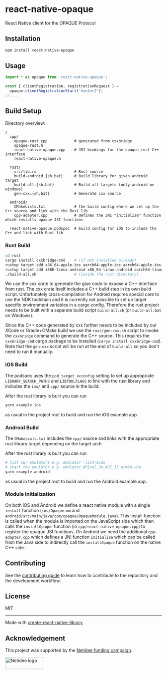 # react-native-opaque

React Native client for the OPAQUE Protocol

## Installation

```sh
npm install react-native-opaque
```

## Usage

```js
import * as opaque from 'react-native-opaque';

const { clientRegistration, registrationRequest } =
  opaque.clientRegistrationStart('hunter2');
// ...
```

## Build Setup

Directory overview:

```
/
  cpp/
    opaque-rust.cpp            # generated from cxxbridge
    opaque-rust.h
    react-native-opaque.cpp    # JSI bindings for the opaque_rust C++ interface
    react-native-opaque.h

  rust/
    src/lib.rs                 # Rust source
    build-android.{sh,bat}     # Build library for given android target
    build-all.{sh,bat}         # Build all targets (only android on windows)
    gen-cxx.{sh,bat}           # Generate cxx source

  android/
    CMakeLists.txt             # the build config where we set up the C++ source and link with the Rust lib
    cpp-adapter.cpp            # defines the JNI "initialize" function which installs opaque JSI functions

  react-native-opaque.podspec  # build config for iOS to include the C++ and link with Rust lib
```

### Rust Build

```bash
cd rust
cargo install cxxbridge-cmd    # (if not installed already)
rustup target add x86_64-apple-ios aarch64-apple-ios aarch64-apple-ios-sim # (if on macOS and not installed already)
rustup target add i686-linux-android x86_64-linux-android aarch64-linux-android arm-linux-androideabi # (if not installed already)
./build-all.sh                 # (inside the rust directory)
```

We use the cxx crate to generate the glue code to expose a C++ interface from rust.
The cxx crate itself includes a C++ build step in its own build script.
Unfortunately cross-compilation for Android requires special care to use the NDK toolchain and it is currently not possible to set up target specific environment variables in a cargo config.
Therefore the rust project needs to be built with a separate build script `build-all.sh` (or `build-all.bat` on Windows).

Since the C++ code generated by cxx further needs to be included by our XCode or Gradle+CMake build we use the `rust/gen-cxx.sh` script to invoke the `cxxbridge` command to generate the C++ source.
This requires the `cxxbridge-cmd` cargo package to be installed (`cargo install cxxbridge-cmd`).
Note that the `gen-cxx` script will be run at the end of `build-all` so you don't need to run it manually.

### iOS Build

The podspec uses the `pod_target_xcconfig` setting to set up appropriate `LIBRARY_SEARCH_PATHS` and `LIBTOOLFLAGS` to link with the rust library and includes the `ios/` and `cpp/` source in the build.

After the rust library is built you can run

```bash
yarn example ios
```

as usual in the project root to build and run the iOS example app.

### Android Build

The `CMakeLists.txt` includes the `cpp/` source and links with the appropriate rust library target depending on the target arch.

After the rust library is built you can run

```bash
# list our emulators e.g. emulator -list-avds
# start the emulator e.g. emulator @Pixel_3a_API_33_arm64-v8a
yarn example android
```

as usual in the project root to build and run the Android example app.

### Module initialization

On both iOS and Android we define a react native module with a single `install` function (`ios/Opaque.mm` and `android/src/main/java/com/opaque/OpaqueModule.java`).
This install function is called when the module is imported on the JavaScript side which then calls the `installOpaque` function (in `cpp/react-native-opaque.cpp`) to register the opaque JSI functions.
On Android we need the additional `cpp-adapter.cpp` which defines a JNI function `initialize` which can be called from the Java side to indirectly call the `installOpaque` function on the native C++ side.

## Contributing

See the [contributing guide](CONTRIBUTING.md) to learn how to contribute to the repository and the development workflow.

## License

MIT

---

Made with [create-react-native-library](https://github.com/callstack/react-native-builder-bob)

## Acknowledgement

This project was supported by the [Netidee funding campaign](https://www.netidee.at/).

<img
  src="https://user-images.githubusercontent.com/223045/225402556-e9f571f3-79fa-4bca-b017-af57d6afe744.jpg"
  alt="Netidee logo"
  width="125"
  height="38"
/>
